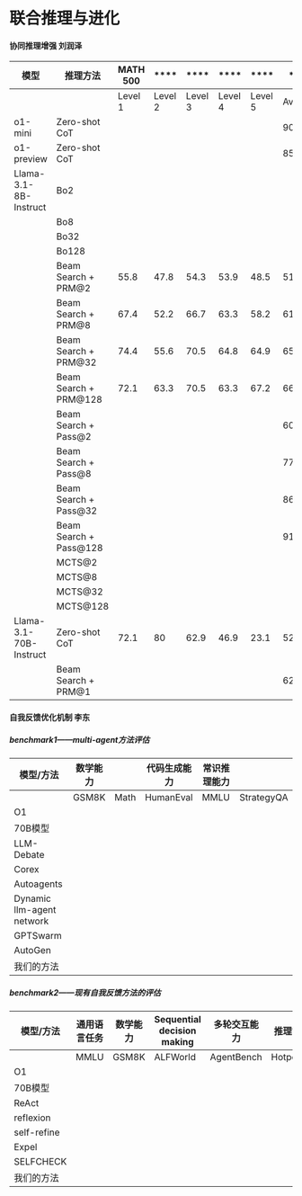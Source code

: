 # 联合推理与进化

#### 协同推理增强  刘润泽

| **模型**                 | **推理方法**               | **MATH 500** | ****    | ****   | ****    | ****    | ****    | **GSM8K** |
|------------------------|------------------------|--------------|---------|--------|---------|---------|---------|-----------|
|                        |                        | Level 1      | Level 2 | Level 3 | Level 4 | Level 5 | Average |           |
| o1-mini                | Zero-shot CoT          |              |         |        |         |         | 90      |           |
| o1-preview             | Zero-shot CoT          |              |         |        |         |         | 85.5    |           |
| Llama-3.1-8B-Instruct  | Bo2                    |              |         |        |         |         |         |           |
|                        | Bo8                    |              |         |        |         |         |         |           |
|                        | Bo32                   |              |         |        |         |         |         |           |
|                        | Bo128                  |              |         |        |         |         |         |           |
|                        | Beam Search + PRM@2    | 55.8         | 47.8    | 54.3   | 53.9    | 48.5    | 51.6    |           |
|                        | Beam Search + PRM@8    | 67.4         | 52.2    | 66.7   | 63.3    | 58.2    | 61      |           |
|                        | Beam Search + PRM@32   | 74.4         | 55.6    | 70.5   | 64.8    | 64.9    | 65.2    |           |
|                        | Beam Search + PRM@128  | 72.1         | 63.3    | 70.5   | 63.3    | 67.2    | 66.6    |           |
|                        | Beam Search + Pass@2   |              |         |        |         |         | 60.2    |           |
|                        | Beam Search + Pass@8   |              |         |        |         |         | 77.2    |           |
|                        | Beam Search + Pass@32  |              |         |        |         |         | 86.6    |           |
|                        | Beam Search + Pass@128 |              |         |        |         |         | 91.4    |           |
|                        | MCTS@2                 |              |         |        |         |         |         |           |
|                        | MCTS@8                 |              |         |        |         |         |         |           |
|                        | MCTS@32                |              |         |        |         |         |         |           |
|                        | MCTS@128               |              |         |        |         |         |         |           |
| Llama-3.1-70B-Instruct | Zero-shot CoT          | 72.1         | 80      | 62.9   | 46.9    | 23.1    | 52      |           |
|                        | Beam Search + PRM@1    |              |         |        |         |         | 62.6    |           |


#### 自我反馈优化机制 李东

##### benchmark1——multi-agent方法评估

| **模型/方法**             | **数学能力** |      | **代码生成能力** | **常识推理能力** |            |
| ------------------------- | ------------ | ---- | ---------------- | ---------------- | ---------- |
|                           | GSM8K        | Math | HumanEval        | MMLU             | StrategyQA |
| O1                        |              |      |                  |                  |            |
| 70B模型                   |              |      |                  |                  |            |
| LLM-Debate                |              |      |                  |                  |            |
| Corex                     |              |      |                  |                  |            |
| Autoagents                |              |      |                  |                  |            |
| Dynamic llm-agent network |              |      |                  |                  |            |
| GPTSwarm                  |              |      |                  |                  |            |
| AutoGen                   |              |      |                  |                  |            |
| 我们的方法                |              |      |                  |                  |            |


##### benchmark2——现有自我反馈方法的评估

| **模型/方法** | **通用语言任务** | **数学能力** | **Sequential decision making** | **多轮交互能力** | **推理能力** |
| ------------- | ---------------- | ------------ | ------------------------------ | ---------------- | ------------ |
|               | MMLU             | GSM8K        | ALFWorld                       | AgentBench       | HotpotQA     |
| O1            |                  |              |                                |                  |              |
| 70B模型       |                  |              |                                |                  |              |
| ReAct         |                  |              |                                |                  |              |
| reflexion     |                  |              |                                |                  |              |
| self-refine   |                  |              |                                |                  |              |
| Expel         |                  |              |                                |                  |              |
| SELFCHECK     |                  |              |                                |                  |              |
| 我们的方法    |                  |              |                                |                  |              |
